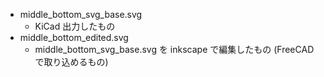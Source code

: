 * middle_bottom_svg_base.svg
  * KiCad 出力したもの
* middle_bottom_edited.svg
  * middle_bottom_svg_base.svg を inkscape で編集したもの (FreeCAD で取り込めるもの)
